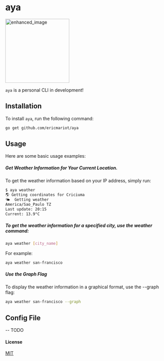 # aya
<img src="https://github.com/ericmariot/aya-cli/assets/29050845/7b0df4bf-5e5c-4929-b8e9-fc8b2b3b730e" alt="enhanced_image" width="200"/>

`aya` is a personal CLI in development!

## Installation
To install `aya`, run the following command:

```sh
go get github.com/ericmariot/aya
```

## Usage
Here are some basic usage examples:

##### Get Weather Information for Your Current Location.
To get the weather information based on your IP address, simply run:

```sh
$ aya weather
🌎 Getting coordinates for Criciuma
🌤️  Getting weather
America/Sao_Paulo TZ
Last update: 20:15
Current: 13.9°C
```

##### To get the weather information for a specified city, use the weather command:
```sh
aya weather [city_name]
```
For example:

```sh
aya weather san-francisco
```
 
##### Use the Graph Flag
To display the weather information in a graphical format, use the --graph flag:

```sh
aya weather san-francisco --graph
```

## Config File
-- TODO


#### License
[MIT](LICENSE)
